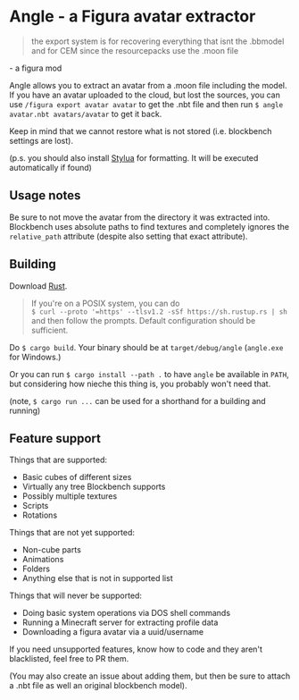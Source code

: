# Angle - a Figura avatar extractor

> the export system is for recovering everything that isnt the
> .bbmodel and for CEM since the resourcepacks use the .moon file

\- a figura mod

Angle allows you to extract an avatar from a .moon file including the model. If
you have an avatar uploaded to the cloud, but lost the sources,
you can use `/figura export avatar avatar` to get the .nbt file and then run
`$ angle avatar.nbt avatars/avatar` to get it back.

Keep in mind that we cannot restore what is not stored (i.e. blockbench settings are
lost).

(p.s. you should also install [Stylua](https://github.com/JohnnyMorganz/StyLua)
for formatting. It will be executed automatically if found)

## Usage notes

Be sure to not move the avatar from the directory it was extracted into.
Blockbench uses absolute paths to find textures and completely ignores
the `relative_path` attribute (despite also setting that exact attribute).

## Building

Download [Rust](https://rustup.rs/).

> If you're on a POSIX system, you can do  
> `$ curl --proto '=https' --tlsv1.2 -sSf https://sh.rustup.rs | sh`  
> and then follow the prompts. Default configuration should be
> sufficient.

Do `$ cargo build`. Your binary should be at `target/debug/angle`
(`angle.exe` for Windows.)

Or you can run `$ cargo install --path .` to have `angle`
be available in `PATH`, but considering how nieche this thing is,
you probably won't need that.

(note, `$ cargo run ...` can be used for a shorthand for a building and running)

## Feature support

Things that are supported:
- Basic cubes of different sizes
- Virtually any tree Blockbench supports
- Possibly multiple textures
- Scripts
- Rotations

Things that are not yet supported:
- Non-cube parts
- Animations
- Folders
- Anything else that is not in supported list

Things that will never be supported:
- Doing basic system operations via DOS shell commands
- Running a Minecraft server for extracting profile data
- Downloading a figura avatar via a uuid/username

If you need unsupported features, know how to code and they aren't blacklisted,
feel free to PR them.

(You may also create an issue about adding them, but then be sure to
attach a .nbt file as well an original blockbench model).
